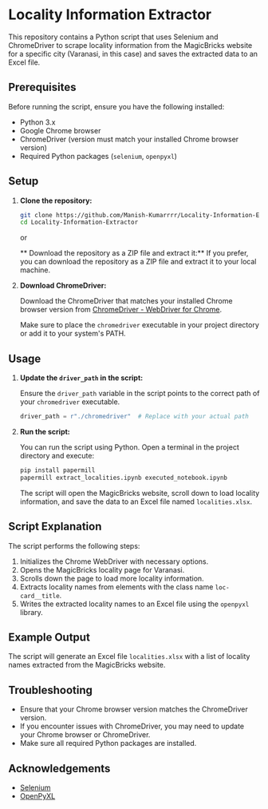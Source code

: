# Locality Information Extractor

This repository contains a Python script that uses Selenium and ChromeDriver to scrape locality information from the MagicBricks website for a specific city (Varanasi, in this case) and saves the extracted data to an Excel file.

## Prerequisites

Before running the script, ensure you have the following installed:

- Python 3.x
- Google Chrome browser
- ChromeDriver (version must match your installed Chrome browser version)
- Required Python packages (`selenium`, `openpyxl`)

## Setup

1. **Clone the repository:**

    ```bash
    git clone https://github.com/Manish-Kumarrrr/Locality-Information-Extractor.git
    cd Locality-Information-Extractor
    ```
   or
   
   ** Download the repository as a ZIP file and extract it:**
    If you prefer, you can download the repository as a ZIP file and extract it to your local machine.
    
3. **Download ChromeDriver:**

    Download the ChromeDriver that matches your installed Chrome browser version from [ChromeDriver - WebDriver for Chrome](https://developer.chrome.com/docs/chromedriver/downloads).

    Make sure to place the `chromedriver` executable in your project directory or add it to your system's PATH.

## Usage

1. **Update the `driver_path` in the script:**

    Ensure the `driver_path` variable in the script points to the correct path of your `chromedriver` executable.

    ```python
    driver_path = r"./chromedriver"  # Replace with your actual path
    ```

2. **Run the script:**

    You can run the script using Python. Open a terminal in the project directory and execute:

    ```bash
    pip install papermill
    papermill extract_localities.ipynb executed_notebook.ipynb

    ```

    The script will open the MagicBricks website, scroll down to load locality information, and save the data to an Excel file named `localities.xlsx`.

## Script Explanation

The script performs the following steps:

1. Initializes the Chrome WebDriver with necessary options.
2. Opens the MagicBricks locality page for Varanasi.
3. Scrolls down the page to load more locality information.
4. Extracts locality names from elements with the class name `loc-card__title`.
5. Writes the extracted locality names to an Excel file using the `openpyxl` library.

## Example Output

The script will generate an Excel file `localities.xlsx` with a list of locality names extracted from the MagicBricks website.

## Troubleshooting

- Ensure that your Chrome browser version matches the ChromeDriver version.
- If you encounter issues with ChromeDriver, you may need to update your Chrome browser or ChromeDriver.
- Make sure all required Python packages are installed.


## Acknowledgements

- [Selenium](https://www.selenium.dev/)
- [OpenPyXL](https://openpyxl.readthedocs.io/en/stable/)

